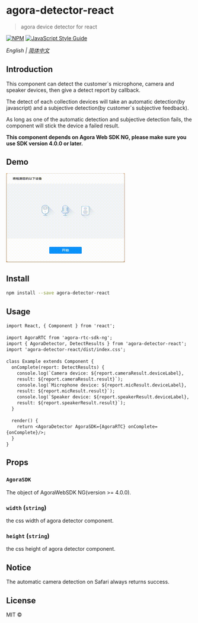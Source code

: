 # agora-detector-react

> agora device detector for react

[![NPM](https://img.shields.io/npm/v/agora-detector-react.svg)](https://www.npmjs.com/package/agora-detector-react) [![JavaScript Style Guide](https://img.shields.io/badge/code_style-standard-brightgreen.svg)](https://standardjs.com)

*English | [简体中文](README.zh.md)*

## Introduction

This component can detect the customer`s microphone, camera and speaker devices, then give a detect report by callback. 

The detect of each collection devices will take an automatic detection(by javascript) and a subjective detection(by customer`s subjective feedback).

As long as one of the automatic detection and subjective detection fails, the component will stick the device a failed result.

**This component depends on Agora Web SDK NG, please make sure you use SDK version 4.0.0 or later.**

## Demo

![Demo.gif](./gif/demo.gif)

## Install

```bash
npm install --save agora-detector-react
```

## Usage

```tsx
import React, { Component } from 'react';

import AgoraRTC from 'agora-rtc-sdk-ng';
import { AgoraDetector, DetectResults } from 'agora-detector-react';
import 'agora-detector-react/dist/index.css';

class Example extends Component {
  onComplete(report: DetectResults) {
    console.log(`Camera device: ${report.cameraResult.deviceLabel}, 
    result: ${report.cameraResult.result}`);
    console.log(`Microphone device: ${report.micResult.deviceLabel}, 
    result: ${report.micResult.result}`);
    console.log(`Speaker device: ${report.speakerResult.deviceLabel}, 
    result: ${report.speakerResult.result}`);
  }

  render() {
    return <AgoraDetector AgoraSDK={AgoraRTC} onComplete={onComplete}/>;
  }
}
```


## Props

### `AgoraSDK`

The object of AgoraWebSDK NG(version >= 4.0.0). 

### `width` (`string`)

the css width of agora detector component.

### `height` (`string`)

the css height of agora detector component.

## Notice

The automatic camera detection on Safari always returns success.

## License

MIT © [](https://github.com/)
